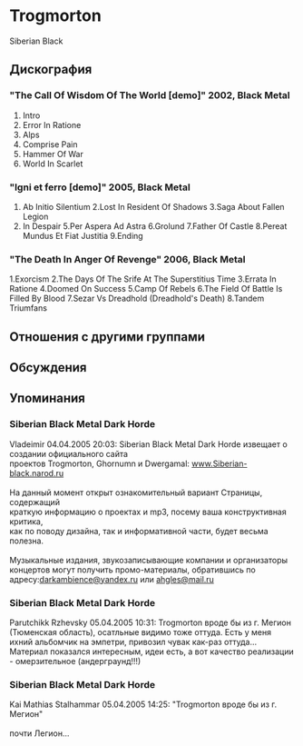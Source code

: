 # Trogmorton

Siberian Black

## Дискография

### "The Call Of Wisdom Of The World [demo]" 2002, Black Metal

1. Intro
2. Error In Ratione
3. Alps
4. Comprise Pain
5. Hammer Of War
6. World In Scarlet

### "Igni et ferro [demo]" 2005, Black Metal

1. Ab Initio Silentium
2.Lost In Resident Of Shadows
3.Saga About Fallen Legion
4. In Despair
5.Per Aspera Ad Astra
6.Grolund
7.Father Of Castle
8.Pereat Mundus Et Fiat Justitia
9.Ending

### "The Death In Anger Of Revenge" 2006, Black Metal

1.Exorcism
2.The Days Of The Srife At The Superstitius Time
3.Errata In Ratione
4.Doomed On Success
5.Camp Of Rebels
6.The Field Of Battle Is Filled By Blood
7.Sezar Vs Dreadhold (Dreadhold's Death)
8.Tandem Triumfans


## Отношения с другими группами


## Обсуждения


## Упоминания

### Siberian Black Metal Dark Horde

Vladeimir 04.04.2005 20:03:
Siberian Black Metal Dark Horde извещает о создании официального сайта<BR>проектов Trogmorton, Ghornumn и Dwergamal: www.Siberian-black.narod.ru<BR><BR>На данный момент открыт ознакомительный вариант Страницы, содержащий<BR>краткую информацию о проектах и mp3, посему ваша конструктивная критика,<BR>как по поводу дизайна, так и информативной части, будет весьма полезна.<BR><BR>Музыкальные издания, звукозаписывающие компании и организаторы концертов могут получить промо-материалы, обратившись по адресу:darkambience@yandex.ru или ahgles@mail.ru

### Siberian Black Metal Dark Horde

Parutchikk Rzhevsky 05.04.2005 10:31:
Trogmorton вроде бы из г. Мегион (Тюменская область), осатльные видимо тоже оттуда. Есть у меня ихний альбомчик на эмпетри, привозил чувак как-раз оттуда... Материал показался интересным, идеи есть, а вот качество реализации - омерзительное (андерграунд!!!)

### Siberian Black Metal Dark Horde

Kai Mathias Stalhammar 05.04.2005 14:25:
"Trogmorton вроде бы из г. Мегион"<BR><BR>почти Легион...

